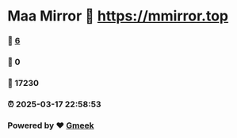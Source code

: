 # Maa Mirror :link: https://mmirror.top 
### :page_facing_up: [6](https://mmirror.top/tag.html) 
### :speech_balloon: 0 
### :hibiscus: 17230 
### :alarm_clock: 2025-03-17 22:58:53 
### Powered by :heart: [Gmeek](https://github.com/Meekdai/Gmeek)
